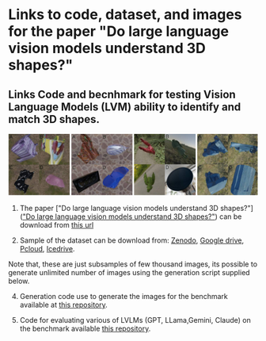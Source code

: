 # Links to code, dataset, and images for the paper "Do large language vision models understand 3D shapes?"
## Links Code and becnhmark for testing Vision Language Models (LVM) ability to identify and match 3D shapes.
![](/Figure1.jpg)

1) The paper ["Do large language vision models understand 3D shapes?"](["Do large language vision models understand 3D shapes?"](https://arxiv.org/pdf/2412.10908)) can be download from [this url](https://arxiv.org/pdf/2412.10908)

2) Sample of the dataset can be download from: [Zenodo](https://zenodo.org/records/14681299), [Google drive](https://drive.google.com/drive/folders/1pxSnX-qpBfcQ47BbPQmy8pbURk0vXMzu?usp=drive_link), [Pcloud](https://e.pcloud.link/publink/show?code=kZz7FKZ8xfKSIHppBShSuU65cxBvQkorVXV),  [Icedrive]().
   
Note that, these are just subsamples  of few thousand images, its possible to generate unlimited number of images using the generation script supplied below. 

4) Generation code use to generate the images for the benchmark available at [this repository](https://github.com/sagieppel/Can-vision-language-models-understand-and-match-3D-shapes/).
   
5) Code for evaluating various of LVLMs (GPT, LLama,Gemini, Claude) on the benchmark available [this repository](https://github.com/sagieppel/Can-vision-language-models-understand-and-match-3D-shapes/).
